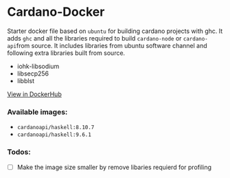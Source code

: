 # Cardano-Docker

Starter docker file based on `ubuntu` for building cardano projects with ghc.
It adds `ghc`  and all the libraries required to build `cardano-node` or `cardano-api`from source. 
It includes libraries from ubuntu software channel and following extra libraries built from source.
- iohk-libsodium
- libsecp256
- libblst

[View in DockerHub](https://hub.docker.com/r/cardanoapi/haskell)

### Available images:
  - `cardanoapi/haskell:8.10.7`
  - `cardanoapi/haskell:9.6.1`

### Todos:
- [ ] Make the image size smaller by remove libaries requierd for profiling 
